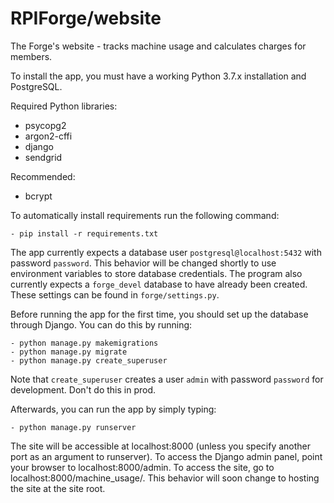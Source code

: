 # RPIForge/website
The Forge's website - tracks machine usage and calculates charges for members.

To install the app, you must have a working Python 3.7.x installation and PostgreSQL.

Required Python libraries:

- psycopg2
- argon2-cffi
- django
- sendgrid

Recommended:

- bcrypt

To automatically install requirements run the following command:

	- pip install -r requirements.txt


The app currently expects a database user `postgresql@localhost:5432` with password `password`. This behavior will be changed shortly to use environment variables to store database credentials. The program also currently expects a `forge_devel` database to have already been created. These settings can be found in `forge/settings.py`.

Before running the app for the first time, you should set up the database through Django. You can do this by running:

	- python manage.py makemigrations
	- python manage.py migrate
	- python manage.py create_superuser
	
Note that `create_superuser` creates a user `admin` with password `password` for development. Don't do this in prod.
	
Afterwards, you can run the app by simply typing:

	- python manage.py runserver

The site will be accessible at localhost:8000 (unless you specify another port as an argument to runserver). To access the Django admin panel, point your browser to localhost:8000/admin. To access the site, go to localhost:8000/machine_usage/. This behavior will soon change to hosting the site at the site root.
